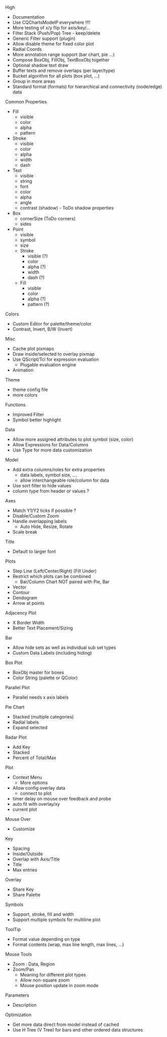 High
 + Documentation
 + Use CQChartsModelP everywhere !!!!
 + More testing of x/y flip for axis/key/...
 + Filter Stack (Push/Pop) Tree - keep/delete
 + Generic Filter support (plugin)
 + Allow disable theme for fixed color plot
 + Radial Coords
 + More annotation range support (bar chart, pie ...)
 + Compose BoxObj, FillObj, TextBoxObj together
 + Optional shadow text draw
 + Buffer texts and remove overlaps (per layer/type)
 + Bucket algorithm for all plots (box plot, ...)
 + Group in more areas
 + Standard format (formats) for hierarchical and connectivity (node/edge) data

Common Properties
 + Fill
   + visible
   + color
   + alpha
   + pattern
 + Stroke
   + visible
   + color
   + alpha
   + width
   + dash
 + Text
   + visible
   + string
   + font
   + color
   + alpha
   + angle
   + contrast (shadow) - ToDo shadow properties
 + Box
   + cornerSize (ToDo corners)
   + sides
 + Point
   + visible
   + symbol
   + size
   + Stroke
     + visible (?)
     + color
     + alpha (?)
     + width
     + dash (?)
   + Fill
     + visible
     + color
     + alpha (?)
     + pattern (?)

Colors
 + Custom Editor for palette/theme/color
 + Contrast, Invert, B/W (Invert)

Misc
 + Cache plot pixmaps
 + Draw inside/selected to overlay pixmap
 + Use QScript/Tcl for expression evaluation
   + Plugable evaluation engine
 + Animation

Theme
 + theme config file
 + more colors

Functions
 + Improved Filter
 + Symbol better highlight

Data
 + Allow more assigned attributes to plot symbol (size, color)
 + Allow Expressions for Data/Columns
 + Use Type for more data customization

Model
 + Add extra columns/roles for extra properties
   + data labels, symbol size, ....
   + allow interchangeable role/column for data
 + Use sort filter to hide values
 + column type from header or values ?

Axes
 + Match Y1/Y2 ticks if possible ?
 + Disable/Custom Zoom
 + Handle overlapping labels
   + Auto Hide, Resize, Rotate
 + Scale break

Title
 + Default to larger font

Plots
 + Step Line (Left/Center/Right) (Fill Under)
 + Restrict which plots can be combined
   + Bar/Column Chart NOT paired with Pie, Bar
 + Vector
 + Contour
 + Dendogram
 + Arrow at points

Adjacency Plot
 + X Border Width
 + Better Text Placement/Sizing

Bar
 + Allow hide sets as well as individual sub set types
 + Custom Data Labels (including hiding)

Box Plot
 + BoxObj master for boxes
 + Color String (palette or QColor)

Parallel Plot
 + Parallel needs x axis labels

Pie Chart
 + Stacked (multiple categories)
 + Radial labels
 + Expand selected

Radar Plot
 + Add Key
 + Stacked
 + Percent of Total/Max

Plot
 + Context Menu
   + More options
 + Allow config overlay data
   + connect to plot
 + timer delay on mouse over feedback and probe
 + auto fit with overlay/xy
 + current plot

Mouse Over
 + Customize

Key
 + Spacing
 + Inside/Outside
 + Overlap with Axis/Title
 + Title
 + Max entries

Overlay
 + Share Key
 + Share Palette

Symbols
 + Support, stroke, fill and width
 + Support multiple symbols for multiline plot

ToolTip
 + Format value depending on type
 + Format contents (wrap, max line length, max lines, ...)

Mouse Tools
 + Zoom : Data, Region
 + Zoom/Pan
   + Meaning for different plot types
   + Allow non-square zoom
   + Mouse position update in zoom mode

Parameters
 + Description

Optimization
 + Get more data direct from model instead of cached
 + Use H Tree (V Tree) for bars and other ordered data structures
